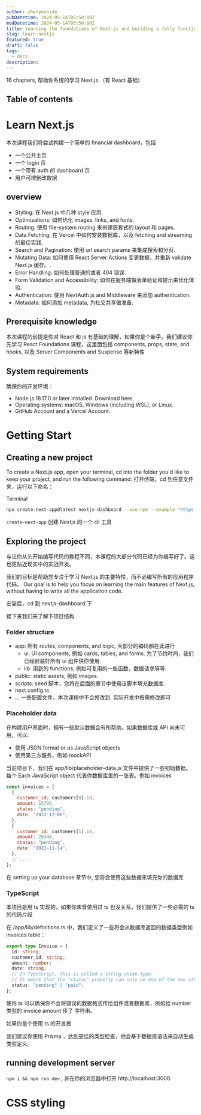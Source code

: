 ```yaml
---
author: zhenyounide
pubDatetime: 2024-05-14T05:50:00Z
modDatetime: 2024-05-14T05:50:00Z
title: learning the foundations of Next.js and building a fully functional demo website
slug: learn-nextjs
featured: true
draft: false
tags:
  - docs
description:
---
```


16 chapters, 帮助你系统的学习 Next.js.（有 React 基础）

## Table of contents

# Learn Next.js

本次课程我们将尝试构建一个简单的 financial dashboard，包括

- 一个公共主页
- 一个 login 页
- 一个带有 auth 的 dashboard 页
- 用户可增删改数据

## overview

- Styling: 在 Next.js 中几种 style 应用.
- Optimizations: 如何优化 images, links, and fonts.
- Routing: 使用 file-system routing 来创建嵌套式的 layout 和 pages.
- Data Fetching: 在 Vercel 中如何安装数据库，以及 fetching and streaming 的最佳实践.
- Search and Pagination: 使用 url search params 来集成搜索和分页.
- Mutating Data: 如何使用 React Server Actions 变更数据，并重新 validate Next.js 缓存。.
- Error Handling: 如何处理普通的或者 404 错误.
- Form Validation and Accessibility: 如何在服务端做表单验证和提示来优化体验.
- Authentication: 使用 NextAuth.js and Middleware 来添加 authentication.
- Metadata: 如何添加 metadata, 为社交共享做准备.

## Prerequisite knowledge

本次课程的前提是你对 React 和 js 有基础的理解，如果你是个新手，我们建议你先学习 React Foundations 课程，这里面包括 components, props, state, and hooks, 以及 Server Components and Suspense 等新特性

## System requirements

确保你的开发环境：

- Node.js 18.17.0 or later installed. Download here.
- Operating systems: macOS, Windows (including WSL), or Linux.
- GitHub Account and a Vercel Account.

# Getting Start

## Creating a new project

To create a Next.js app, open your terminal, cd into the folder you'd like to keep your project, and run the following command:
打开终端，cd 到任意文件夹，运行以下命名：

Terminal

```bash
npx create-next-app@latest nextjs-dashboard --use-npm --example "https://github.com/vercel/next-learn/tree/main/dashboard/starter-example"
```

`create-next-app` 创建 Nextjs 的一个 cli 工具

## Exploring the project

与让你从头开始编写代码的教程不同，本课程的大部分代码已经为你编写好了。这也更贴近现实中的实战开发。

我们的目标是帮助您专注于学习 Next.js 的主要特性，而不必编写所有的应用程序代码。
Our goal is to help you focus on learning the main features of Next.js, without having to write all the application code.

安装后，cd 到 nextjs-dashboard.下

接下来我们来了解下项目结构

### Folder structure

- app: 所有 routes, components, and logic, 大部分的编码都在此进行
  - ui: UI components, 例如 cards, tables, and forms. 为了节约时间，我们已经封装好所有 ui 组件供你使用.
  - lib: 用到的 functions, 例如可复用的一些函数，数据请求等等.
- public: static assets, 例如 images.
- scripts: seed 脚本，您将在后面的章节中使用该脚本填充数据库.
- next.config.ts
- ... 一些配置文件，本次课程中不会修改到. 实际开发中按需修改即可

### Placeholder data

在构建用户界面时，拥有一些默认数据会有所帮助。如果数据库或 API 尚未可用，可以:

- 使用 JSON format or as JavaScript objects
- 使用第三方服务，例如 mockAPI

当前项目下，我们在 app/lib/placeholder-data.js 文件中提供了一些初始数据。 每个 Each JavaScript object 代表你数据库里的一张表。例如 invoices

```js
const invoices = [
  {
    customer_id: customers[0].id,
    amount: 15795,
    status: "pending",
    date: "2022-12-06",
  },
  {
    customer_id: customers[1].id,
    amount: 20348,
    status: "pending",
    date: "2022-11-14",
  },
  // ...
];
```

在 setting up your database 章节中, 您将会使用这些数据来填充你的数据库

### TypeScript

本项目是用 ts 实现的，如果你未曾使用过 ts 也没关系，我们提供了一些必需的 ts 的代码片段

在 /app/lib/definitions.ts 中，我们定义了一些将会从数据库返回的数据类型例如 invoices table：

```ts
export type Invoice = {
  id: string;
  customer_id: string;
  amount: number;
  date: string;
  // In TypeScript, this is called a string union type.
  // It means that the "status" property can only be one of the two strings: 'pending' or 'paid'.
  status: "pending" | "paid";
};
```

使用 ts 可以确保你不会将错误的数据格式传给组件或者数据库，例如给 number 类型的 invoice amount 传了 字符串。

如果你是个使用 ts 的开发者

我们建议你使用 Prisma ，达到更佳的类型检查，他会基于数据库语法来自动生成类型定义。

## running development server

`npm i && npm run dev` , 并在你的浏览器中打开 http://localhost:3000.

# CSS styling
